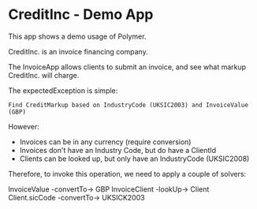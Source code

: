 # CreditInc - Demo App

This app shows a demo usage of Polymer.

CreditInc. is an invoice financing company.

The InvoiceApp allows clients to submit an invoice, and see
what markup CreditInc. will charge.

The expectedException is simple:

```
Find CreditMarkup based on IndustryCode (UKSIC2003) and InvoiceValue (GBP)
```

However:

 * Invoices can be in any currency (require conversion)
 * Invoices don't have an Industry Code, but do have a ClientId
 * Clients can be looked up, but only have an IndustryCode (UKSIC2008)
 
Therefore, to invoke this operation, we need to apply a couple of solvers:

InvoiceValue -convertTo-> GBP
InvoiceClient -lookUp-> Client
Client.sicCode -convertTo-> UKSICK2003
 
